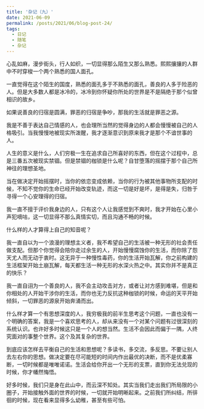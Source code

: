 ```yaml
---
title: '杂记（九）'
date: 2021-06-09
permalink: /posts/2021/06/blog-post-24/
tags:
  - 日记
  - 随笔
  - 杂记
---
```


心乱如麻，漫步街头，行人如织，一切显得那么陌生又那么熟悉。熙熙攘攘的人群中不时穿梭一个两个熟悉的国人面孔。

一直觉得在这个陌生的国度，熟悉的面孔多于不熟悉的面孔，善良的人多于险恶的人。但是大多数人都是冰冷的，冰冷到你怀疑你所处的世界是不是隔绝于那个似曾相识的故乡。

如果说善良的归宿是圆满，罪恶的归宿是争吵，那我的生活就是罪恶之源。

我是不善于表达自己情感的人，也会理所当然的觉得身边的人都会慢慢被自己的人格吸引。当我慢慢地被现实所泼醒，我才逐渐意识到原来我才是那个不谙世事的人。

人生的意义是什么，人们穷极一生在追求自己所喜好的东西，但在这个过程中，总是三番五次被现实禁锢。但是禁锢的枷锁是什么呢？自甘堕落的摇摆于那个自己所神往的理想圣地。

当在做决定开始摇摆时，当你的依恋变成依赖，当你的行为被其他事物所支配的时候，不知不觉你的生命已经开始改变轨迹，而这一切是好是坏，是得是失，归咎于寻得一个心安理得的归宿。

我一直不擅于评价我身边的人，只有这个人让我感觉到不爽时，我才开始在心里小声犯嘀咕，这一切显得不那么真情实切，而且沟通不畅的时候。

什么样的人才算得上自己的知音呢？

我一直自以为一个浪漫的理想主义者，我不希望自己的生活被一种无形的社会责任做支配。但那个你觉得会陪你走过余生的人，开始慢慢腐蚀你的生活，而你除了怨天尤人而无动于衷时。这无异于一种慢性毒药，你的生活开始瓦解，你之前构建的生活框架开始土崩瓦解，每天都生活一种无形的水深火热之中。其实你并不是真正的快乐？

我一直自诩为一个善良的人，我不会主动攻击对方，或者让对方感到难堪，但是和你相处的人开始干涉你的生活，而你也无力反抗这种枷锁的时候，命运的天平开始倾斜，一切罪恶的源泉开始奔涌而出。

什么样才算一个有思想深度的人，我穷极我的前半生思考这个问题，一直也没有一个明确的答案，我是一个喜欢思考的人，却从来没有一个对某个问题有过很深刻的系统认识。也许好多时候这只是一个人的想当然。生活不会因此而偏于一隅，人终究面对的事整个世界。这个及其复杂的世界。

到底应该怎样去平衡自己的生活和思想呢？多读书，多交流，多反思。不要让别人去左右你的思想。做决定要在尽可能短的时间内作出最优的决断，而不是优柔寡断，一切时候都是唯唯诺诺。生活会给你开出一个无形的支票，直到你无法兑现的时候，你才幡然悔悟。

好多时候，我们只是身在此山中，而云深不知处。其实当我们走出我们所局限的小圈子，开始接触外面的世界的时候，一切就开始明晰起来。之前我们所纠结，所徘徊的时候，现在看来显得多么幼稚，甚至有些可怕。
